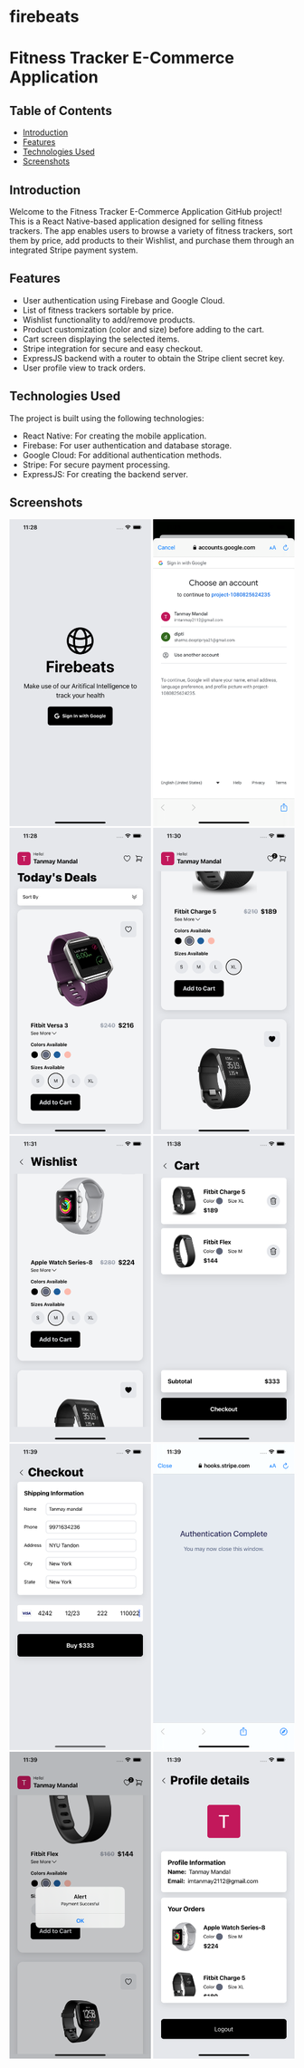 # firebeats
# Fitness Tracker E-Commerce Application

## Table of Contents
- [Introduction](#introduction)
- [Features](#features)
- [Technologies Used](#technologies-used)
- [Screenshots](#screenshots)


## Introduction

Welcome to the Fitness Tracker E-Commerce Application GitHub project! This is a React Native-based application designed for selling fitness trackers. The app enables users to browse a variety of fitness trackers, sort them by price, add products to their Wishlist, and purchase them through an integrated Stripe payment system.

## Features

- User authentication using Firebase and Google Cloud.
- List of fitness trackers sortable by price.
- Wishlist functionality to add/remove products.
- Product customization (color and size) before adding to the cart.
- Cart screen displaying the selected items.
- Stripe integration for secure and easy checkout.
- ExpressJS backend with a router to obtain the Stripe client secret key.
- User profile view to track orders.

## Technologies Used

The project is built using the following technologies:

- React Native: For creating the mobile application.
- Firebase: For user authentication and database storage.
- Google Cloud: For additional authentication methods.
- Stripe: For secure payment processing.
- ExpressJS: For creating the backend server.

## Screenshots

<div align="center">
  <img src="./assets/screenshots/LoginScreen.png" alt="Screenshot 1" width="250"/>
  <img src="./assets/screenshots/LoginScreen-2.png" alt="Screenshot 1" width="250"/>
  <img src="./assets/screenshots/HomeScreen.png" alt="Screenshot 1" width="250"/>
  <img src="./assets/screenshots/HomeScreen2.png" alt="Screenshot 1" width="250"/>
  <img src="./assets/screenshots/WishlistScreen.png" alt="Screenshot 1" width="250"/>
  <img src="./assets/screenshots/CartScreen.png" alt="Screenshot 1" width="250"/>
  <img src="./assets/screenshots/CheckoutScreen.png" alt="Screenshot 1" width="250"/>
  <img src="./assets/screenshots/AuthenticationScreen.png" alt="Screenshot 1" width="250"/>
  <img src="./assets/screenshots/PaymentSuccess.png" alt="Screenshot 1" width="250"/>
  <img src="./assets/screenshots/ProfileScreen.png" alt="Screenshot 1" width="250"/>
</div>
